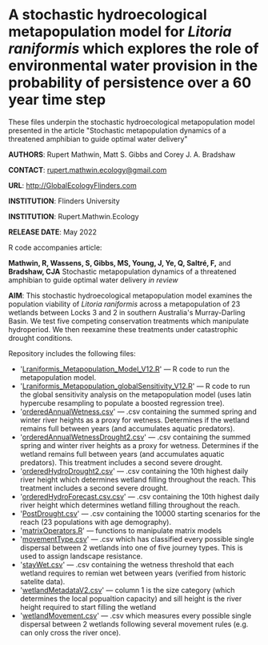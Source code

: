 # A stochastic hydroecological metapopulation model for <i>Litoria raniformis</i> which explores the role of environmental water provision in the probability of persistence over a 60 year time step
These files underpin the stochastic hydroecological metapopulation model presented in the article "Stochastic metapopulation dynamics of a threatened amphibian to guide optimal water delivery"

<strong>AUTHORS</strong>: Rupert Mathwin, Matt S. Gibbs and Corey J. A. Bradshaw

<strong>CONTACT</strong>: rupert.mathwin.ecology@gmail.com

<strong>URL</strong>: http://GlobalEcologyFlinders.com

<strong>INSTITUTION</strong>: Flinders University

<strong>INSTITUTION</strong>: Rupert.Mathwin.Ecology

<strong>RELEASE DATE</strong>: May 2022

R code accompanies article: 

<strong>Mathwin, R, Wassens, S, Gibbs, MS, Young, J, Ye, Q, Saltré, F,</strong> and <strong>Bradshaw, CJA</strong> Stochastic metapopulation dynamics of a threatened amphibian to guide optimal water delivery <i>in review</i>

<strong>AIM</strong>: This stochastic hydroecological metapopulation model examines the population viability of <i>Litoria raniformis</i> across a metapopulation of 23 wetlands between Locks 3 and 2 in southern Australia's Murray-Darling Basin. We test five competing conservation treatments which manipulate hydroperiod. We then reexamine these treatments under catastrophic drought conditions.

Repository includes the following files:
- '<a href="https://github.com/RupertLovesEcology/RiverRegulation_Frog_PopModel/blob/main/Lraniformis_Metapopulation_Model_V12.R">Lraniformis_Metapopulation_Model_V12.R</a>' — R code to run the metapopulation model. 
- '<a href="https://github.com/RupertLovesEcology/RiverRegulation_Frog_PopModel/blob/main/Lraniformis_Metapopulation_globalSensitivity_V12.R">Lraniformis_Metapopulation_globalSensitivity_V12.R</a>' — R code to run the global sensitivity analysis on the metapopulation model (uses latin hypercube resampling to populate a boosted regression tree). 
- '<a href="https://github.com/RupertLovesEcology/RiverRegulation_Frog_PopModel/blob/main/orderedAnnualWetness.csv">orderedAnnualWetness.csv</a>' — .csv containing the summed spring and winter river heights as a proxy for wetness. Determines if the wetland remains full between years (and accumulates aquatic predators).
- '<a href="https://github.com/RupertLovesEcology/RiverRegulation_Frog_PopModel/blob/main/orderedAnnualWetnessDrought2.csv">orderedAnnualWetnessDrought2.csv</a>' — .csv containing the summed spring and winter river heights as a proxy for wetness. Determines if the wetland remains full between years (and accumulates aquatic predators). This treatment includes a second severe drought.
- '<a href="https://github.com/RupertLovesEcology/RiverRegulation_Frog_PopModel/blob/main/orderedHydroDrought2.csv">orderedHydroDrought2.csv</a>' — .csv containing the 10th highest daily river height which determines wetland filling throughout the reach. This treatment includes a second severe drought.
- '<a href="https://github.com/RupertLovesEcology/RiverRegulation_Frog_PopModel/blob/main/orderedHydroForecast.csv">orderedHydroForecast.csv.csv</a>' — .csv containing the 10th highest daily river height which determines wetland filling throughout the reach. 
- '<a href="https://github.com/RupertLovesEcology/RiverRegulation_Frog_PopModel/blob/main/PostDrought.csv">PostDrought.csv</a>' — .csv containing the 10000 starting scenarios for the reach (23 populations with age demography). 
- '<a href="https://github.com/cjabradshaw/MegafaunaSusceptibility/blob/master/matrixOperators.r">matrixOperators.R</a>' — functions to manipulate matrix models
- '<a href="https://github.com/RupertLovesEcology/RiverRegulation_Frog_PopModel/blob/main/movementType.csv">movementType.csv</a>' — .csv which has classified every possible single dispersal between 2 wetlands into one of five journey types. This is used to assign landscape resistance. 
- '<a href="https://github.com/RupertLovesEcology/RiverRegulation_Frog_PopModel/blob/main/stayWet.csv">stayWet.csv</a>' — .csv containing the wetness threshold that each wetland requires to remian wet between years (verified from historic satelite data). 
- '<a href="https://github.com/RupertLovesEcology/RiverRegulation_Frog_PopModel/blob/main/wetlandMetadataV2.csv">wetlandMetadataV2.csv</a>' — column 1 is the size category (which determines the local popualtion capacity) and sill height is the river height required to start filling the wetland
- '<a href="https://github.com/RupertLovesEcology/RiverRegulation_Frog_PopModel/blob/main/wetlandMovement.csv">wetlandMovement.csv</a>' — .csv which measures every possible single dispersal between 2 wetlands following several movement rules (e.g. can only cross the river once). 
